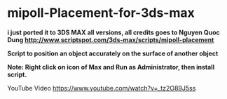 # mipoll-Placement-for-3ds-max
**i just ported it to 3DS MAX all versions, all credits goes to Nguyen Quoc Dung http://www.scriptspot.com/3ds-max/scripts/mipoll-placement**

**Script to position an object accurately on the surface of another object**

**Note: Right click on icon of Max and Run as Administrator, then install script.**

YouTube Video https://www.youtube.com/watch?v=_tz2O89J5ss
